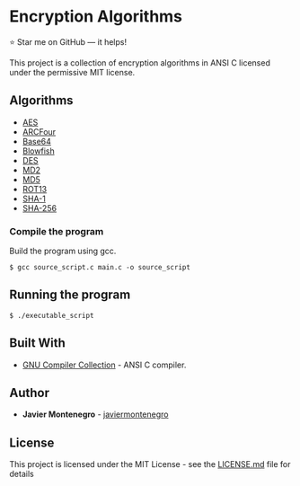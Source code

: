 # Encryption Algorithms
:star: Star me on GitHub — it helps!

This project is a collection of encryption algorithms in ANSI C
licensed under the permissive MIT license.


## Algorithms

* [AES](https://en.wikipedia.org/wiki/Advanced_Encryption_Standard) 
* [ARCFour](https://en.wikipedia.org/wiki/RC4) 
* [Base64](https://en.wikipedia.org/wiki/Base64) 
* [Blowfish](https://en.wikipedia.org/wiki/Blowfish_(cipher))
* [DES](https://en.wikipedia.org/wiki/Data_Encryption_Standard) 
* [MD2](https://en.wikipedia.org/wiki/MD2_(hash_function))
* [MD5](https://en.wikipedia.org/wiki/MD5) 
* [ROT13](https://en.wikipedia.org/wiki/ROT13) 
* [SHA-1](https://en.wikipedia.org/wiki/SHA-1) 
* [SHA-256](https://en.wikipedia.org/wiki/SHA-2) 


### Compile the program

Build the program using gcc.
```
$ gcc source_script.c main.c -o source_script 
```
## Running the program 
```
$ ./executable_script
```

## Built With

* [GNU Compiler Collection](https://gcc.gnu.org/) - ANSI C compiler.

## Author

* **Javier Montenegro** - [javiermontenegro](https://github.com/javiermontenegro)

## License

This project is licensed under the MIT License - see the [LICENSE.md](LICENSE.md) file for details
